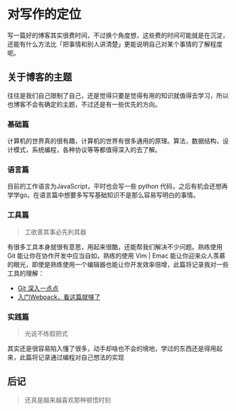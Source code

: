 # 对写作的定位

写一篇好的博客其实很费时间，不过换个角度想，这些费的时间可能就是在沉淀，还能有什么方法比「把事情和别人讲清楚」更能说明自己对某个事情的了解程度呢。

## 关于博客的主题

往往是我们自己限制了自己，还是觉得只要是觉得有用的知识就值得去学习，所以也博客不会有确定的主题，不过还是有一些优先的方向。

### 基础篇

计算机的世界真的很有趣，计算机的世界有很多通用的原理。算法，数据结构，设计模式，系统编程，各种协议等等都值得深入的去了解。

### 语言篇

目前的工作语言为JavaScript，平时也会写一些 python 代码，之后有机会还想再学学go。在语言篇中想要多写写基础知识不是那么容易写明白的事情。

### 工具篇

> 工欲善其事必先利其器

有很多工具本身就很有意思，用起来很酷，还能帮我们解决不少问题。熟练使用 Git 能让你在协作开发中应当自如，熟练的使用 Vim | Emac 能让你迎来众人羡慕的眼光，即使是熟练使用一个编辑器也能让你开发效率倍增，此篇将记录我对一些工具的理解：

* [Git 深入一点点](https://github.com/zhangwang1990/blogs/issues/9)
* [入门Webpack，看这篇就够了](https://www.jianshu.com/p/42e11515c10f)

### 实践篇

> 光说不练假把式

其实还是很容易陷入懂了很多，动手却啥也不会的境地，学过的东西还是得用起来，此篇将记录通过编程对自己想法的实现


## 后记

> 还真是越来越喜欢那种顿悟时刻
